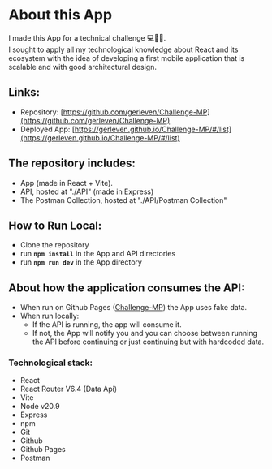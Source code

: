 # About this App
I made this App for a technical challenge 💻👨‍💻.  
I sought to apply all my technological knowledge about React and its ecosystem with the idea of ​​developing a first mobile application that is scalable and with good architectural design.

## Links:
- Repository: [https://github.com/gerleven/Challenge-MP](https://github.com/gerleven/Challenge-MP)
- Deployed App: [https://gerleven.github.io/Challenge-MP/#/list](https://gerleven.github.io/Challenge-MP/#/list)


## The repository includes:
- App (made in React + Vite).
- API, hosted at "./API" (made in Express)
- The Postman Collection, hosted at "./API/Postman Collection"

## How to Run Local:
- Clone the repository
- run **`npm install`** in the App and API directories
- run **`npm run dev`** in the App directory

## About how the application consumes the API:
- When run on Github Pages ([Challenge-MP](https://gerleven.github.io/Challenge-MP)) the App uses fake data.
- When run locally:
  - If the API is running, the app will consume it.
  - If not, the App will notify you and you can choose between running the API before continuing or just continuing but with hardcoded data.

### Technological stack:
- React
- React Router V6.4 (Data Api)
- Vite
- Node v20.9
- Express
- npm
- Git
- Github
- Github Pages
- Postman